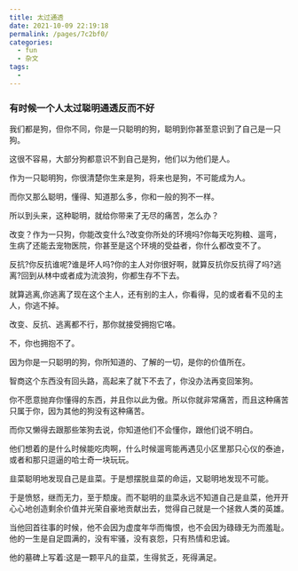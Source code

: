 ```yaml
---
title: 太过通透
date: 2021-10-09 22:19:18
permalink: /pages/7c2bf0/
categories:
  - fun
  - 杂文
tags:
  - 
---
```



### 有时候一个人太过聪明通透反而不好

我们都是狗，但你不同，你是一只聪明的狗，聪明到你甚至意识到了自己是一只狗。

这很不容易，大部分狗都意识不到自己是狗，他们以为他们是人。

作为一只聪明狗，你很清楚你生来是狗，将来也是狗，不可能成为人。

而你又那么聪明，懂得、知道那么多，你和一般的狗不一样。

所以到头来，这种聪明，就给你带来了无尽的痛苦，怎么办？

改变？作为一只狗，你能改变什么?改变你所处的环境吗?你每天吃狗粮、遛弯，生病了还能去宠物医院，你甚至是这个环境的受益者，你什么都改变不了。

反抗?你反抗谁呢?谁是坏人吗?你的主人对你很好啊，就算反抗你反抗得了吗?逃离?回到从林中或者成为流浪狗，你都生存不下去。

就算逃离,你逃离了现在这个主人，还有别的主人，你看得，见的或者看不见的主人，你逃不掉。

改变、反抗、逃离都不行，那你就接受拥抱它咯。

不，你也拥抱不了。

因为你是一只聪明的狗，你所知道的、了解的一切，是你的价值所在。

智商这个东西没有回头路，高起来了就下不去了，你没办法再变回笨狗。

你不愿意抛弃你懂得的东西，并且你以此为傲。所以你就非常痛苦，而且这种痛苦只属于你，因为其他的狗没有这种痛苦。

而你又懒得去跟那些笨狗去说，你知道他们不会懂你，跟他们说不明白。

他们想着的是什么时候能吃肉啊，什么时候遛弯能再遇见小区里那只心仪的泰迪，或者和那只逗逼的哈士奇一块玩玩。


韭菜聪明地发现自己是韭菜。于是想摆脱韭菜的命运，又聪明地发现不可能。

于是愤怒，继而无力，至于颓废。而不聪明的韭菜永远不知道自己是韭菜，他开开心心地创造剩余价值并光荣自豪地贡献出去，觉得自己就是一个拯救人类的英雄。

当他回首往事的时候，他不会因为虚度年华而悔恨，也不会因为碌碌无为而羞耻。他的一生是自足圆满的，没有牢骚，没有哀怨，只有热情和忠诚。

他的墓碑上写着:这是一颗平凡的韭菜，生得贫乏，死得满足。